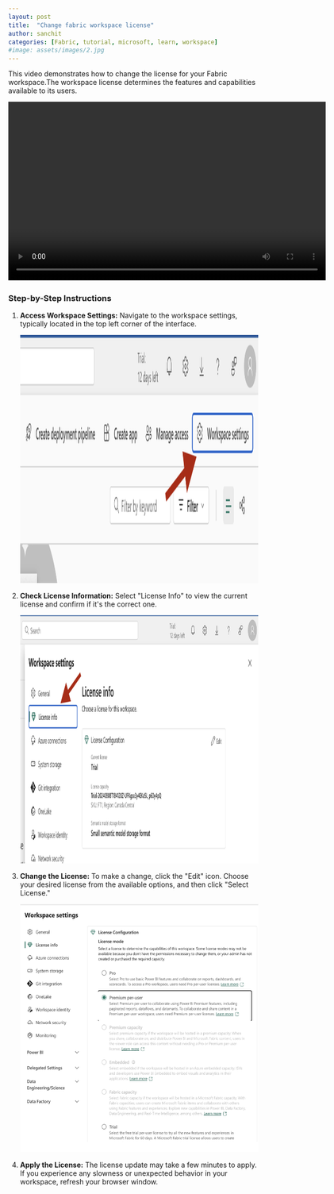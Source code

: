```yaml
---
layout: post
title:  "Change fabric workspace license"
author: sanchit
categories: [Fabric, tutorial, microsoft, learn, workspace]
#image: assets/images/2.jpg
---
```


This video demonstrates how to change the license for your Fabric workspace.The workspace license determines the features and capabilities available to its users.

<video width="640" height="360" controls>
  <source src="https://github.com/imsunchips/tutorial-videos/raw/refs/heads/main/01-fabric-how-to-change-workspace-license.mp4" type="video/mp4">
</video>

### Step-by-Step Instructions

1. **Access Workspace Settings:** Navigate to the workspace settings, typically located in the top left corner of the interface.

    <img src="https://github.com/imsunchips/imanagedata.com/blob/develop/assets/screenshots/01-02.png?raw=true" width="1000" height="500">

2. **Check License Information:** Select "License Info" to view the current license and confirm if it's the correct one.

    <img src="https://github.com/imsunchips/imanagedata.com/blob/develop/assets/screenshots/01-03.png?raw=true" width="1000" height="500">

3. **Change the License:** To make a change, click the "Edit" icon. Choose your desired license from the available options, and then click "Select License."

    <img src="https://github.com/imsunchips/imanagedata.com/blob/develop/assets/screenshots/01-04.png?raw=true" width="1000" height="500">

4. **Apply the License:** The license update may take a few minutes to apply. If you experience any slowness or unexpected behavior in your workspace, refresh your browser window.

